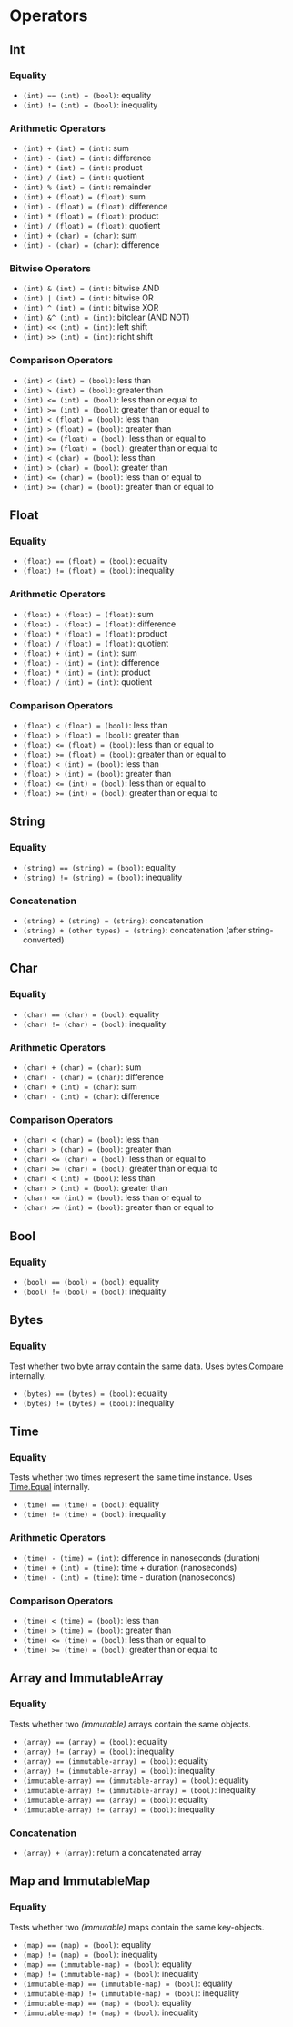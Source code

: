 # Operators

## Int

### Equality

- `(int) == (int) = (bool)`: equality
- `(int) != (int) = (bool)`: inequality

### Arithmetic Operators

- `(int) + (int) = (int)`: sum
- `(int) - (int) = (int)`: difference
- `(int) * (int) = (int)`: product
- `(int) / (int) = (int)`: quotient
- `(int) % (int) = (int)`: remainder
- `(int) + (float) = (float)`: sum
- `(int) - (float) = (float)`: difference
- `(int) * (float) = (float)`: product
- `(int) / (float) = (float)`: quotient
- `(int) + (char) = (char)`: sum
- `(int) - (char) = (char)`: difference

### Bitwise Operators

- `(int) & (int) = (int)`: bitwise AND
- `(int) | (int) = (int)`: bitwise OR
- `(int) ^ (int) = (int)`: bitwise XOR
- `(int) &^ (int) = (int)`: bitclear (AND NOT)
- `(int) << (int) = (int)`: left shift
- `(int) >> (int) = (int)`: right shift

### Comparison Operators

- `(int) < (int) = (bool)`: less than
- `(int) > (int) = (bool)`: greater than
- `(int) <= (int) = (bool)`: less than or equal to
- `(int) >= (int) = (bool)`: greater than or equal to
- `(int) < (float) = (bool)`: less than
- `(int) > (float) = (bool)`: greater than
- `(int) <= (float) = (bool)`: less than or equal to
- `(int) >= (float) = (bool)`: greater than or equal to
- `(int) < (char) = (bool)`: less than
- `(int) > (char) = (bool)`: greater than
- `(int) <= (char) = (bool)`: less than or equal to
- `(int) >= (char) = (bool)`: greater than or equal to

## Float

### Equality

- `(float) == (float) = (bool)`: equality
- `(float) != (float) = (bool)`: inequality

### Arithmetic Operators

- `(float) + (float) = (float)`: sum
- `(float) - (float) = (float)`: difference
- `(float) * (float) = (float)`: product
- `(float) / (float) = (float)`: quotient
- `(float) + (int) = (int)`: sum
- `(float) - (int) = (int)`: difference
- `(float) * (int) = (int)`: product
- `(float) / (int) = (int)`: quotient

### Comparison Operators

- `(float) < (float) = (bool)`: less than
- `(float) > (float) = (bool)`: greater than
- `(float) <= (float) = (bool)`: less than or equal to
- `(float) >= (float) = (bool)`: greater than or equal to
- `(float) < (int) = (bool)`: less than
- `(float) > (int) = (bool)`: greater than
- `(float) <= (int) = (bool)`: less than or equal to
- `(float) >= (int) = (bool)`: greater than or equal to

## String

### Equality

- `(string) == (string) = (bool)`: equality
- `(string) != (string) = (bool)`: inequality

### Concatenation

- `(string) + (string) = (string)`: concatenation
- `(string) + (other types) = (string)`: concatenation (after string-converted)

## Char

### Equality

- `(char) == (char) = (bool)`: equality
- `(char) != (char) = (bool)`: inequality

### Arithmetic Operators

- `(char) + (char) = (char)`: sum
- `(char) - (char) = (char)`: difference
- `(char) + (int) = (char)`: sum
- `(char) - (int) = (char)`: difference

### Comparison Operators

- `(char) < (char) = (bool)`: less than
- `(char) > (char) = (bool)`: greater than
- `(char) <= (char) = (bool)`: less than or equal to
- `(char) >= (char) = (bool)`: greater than or equal to
- `(char) < (int) = (bool)`: less than
- `(char) > (int) = (bool)`: greater than
- `(char) <= (int) = (bool)`: less than or equal to
- `(char) >= (int) = (bool)`: greater than or equal to

## Bool

### Equality

- `(bool) == (bool) = (bool)`: equality
- `(bool) != (bool) = (bool)`: inequality

## Bytes

### Equality

Test whether two byte array contain the same data. Uses
[bytes.Compare](https://golang.org/pkg/bytes/#Compare) internally.

- `(bytes) == (bytes) = (bool)`: equality
- `(bytes) != (bytes) = (bool)`: inequality

## Time

### Equality

Tests whether two times represent the same time instance. Uses
[Time.Equal](https://golang.org/pkg/time/#Time.Equal) internally.

- `(time) == (time) = (bool)`: equality
- `(time) != (time) = (bool)`: inequality

### Arithmetic Operators

- `(time) - (time) = (int)`: difference in nanoseconds (duration)
- `(time) + (int) = (time)`: time + duration (nanoseconds)
- `(time) - (int) = (time)`: time - duration (nanoseconds)

### Comparison Operators

- `(time) < (time) = (bool)`: less than
- `(time) > (time) = (bool)`: greater than
- `(time) <= (time) = (bool)`: less than or equal to
- `(time) >= (time) = (bool)`: greater than or equal to

## Array and ImmutableArray

### Equality

Tests whether two _(immutable)_ arrays contain the same objects.

- `(array) == (array) = (bool)`: equality
- `(array) != (array) = (bool)`: inequality
- `(array) == (immutable-array) = (bool)`: equality
- `(array) != (immutable-array) = (bool)`: inequality
- `(immutable-array) == (immutable-array) = (bool)`: equality
- `(immutable-array) != (immutable-array) = (bool)`: inequality
- `(immutable-array) == (array) = (bool)`: equality
- `(immutable-array) != (array) = (bool)`: inequality

### Concatenation

- `(array) + (array)`: return a concatenated array  

## Map and ImmutableMap

### Equality

Tests whether two _(immutable)_ maps contain the same key-objects.

- `(map) == (map) = (bool)`: equality
- `(map) != (map) = (bool)`: inequality
- `(map) == (immutable-map) = (bool)`: equality
- `(map) != (immutable-map) = (bool)`: inequality
- `(immutable-map) == (immutable-map) = (bool)`: equality
- `(immutable-map) != (immutable-map) = (bool)`: inequality
- `(immutable-map) == (map) = (bool)`: equality
- `(immutable-map) != (map) = (bool)`: inequality

